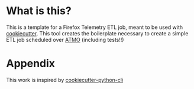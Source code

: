 # What is this?

This is a template for a Firefox Telemetry ETL job, meant to be used with [cookiecutter](https://cookiecutter.readthedocs.io/).
This tool creates the boilerplate necessary to create a simple ETL job scheduled over [ATMO](https://analysis.telemetry.mozilla.org/)
(including tests!!)


# Appendix

This work is inspired by [cookiecutter-python-cli](https://github.com/nvie/cookiecutter-python-cli)
